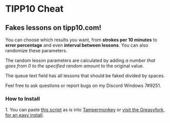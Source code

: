 # TIPP10 Cheat

 <h2>Fakes lessons on tipp10.com!</h2>
 
 <p>You can choose which results you want, from <strong>strokes per 10 minutes</strong> to <strong>error percentage</strong> and even <strong>interval between lessons</strong>. You can also randomize these parameters.</p>

<p>The random lesson parameters are calculated by adding <em>a number that goes from 0 to the specified random amount</em> to the original value.<p>

<p>The queue text field has all lessons that should be faked divided by spaces.</p>

<p>Feel free to ask questions or report bugs on my Discord Windows 7#9251.</p>

<h3>How to Install</h3>
<p>1. You can paste <a href="/blob/master/TIPP10 Cheat/tipp10cheat.js">this script</a> as is into <a href="https://www.tampermonkey.net/">Tampermonkey</a> or <a href="https://greasyfork.org/en/scripts/430017-tipp10-cheat">visit the Greasyfork, for an easy install</a>. </p>
